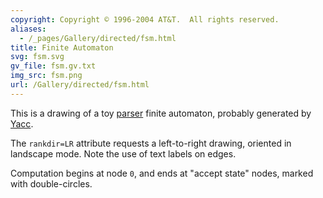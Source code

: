 ```yaml
---
copyright: Copyright © 1996-2004 AT&T.  All rights reserved.
aliases:
  - /_pages/Gallery/directed/fsm.html
title: Finite Automaton
svg: fsm.svg
gv_file: fsm.gv.txt
img_src: fsm.png
url: /Gallery/directed/fsm.html
---
```

This is a drawing of a toy [parser](https://en.wikipedia.org/wiki/LR_parser)
finite automaton, probably generated by
[Yacc](https://en.wikipedia.org/wiki/Yacc).

The `rankdir=LR` attribute requests a left-to-right drawing, oriented in
landscape mode. Note the use of text labels on edges.

Computation begins at node `0`, and ends at "accept state" nodes, marked with
double-circles.
